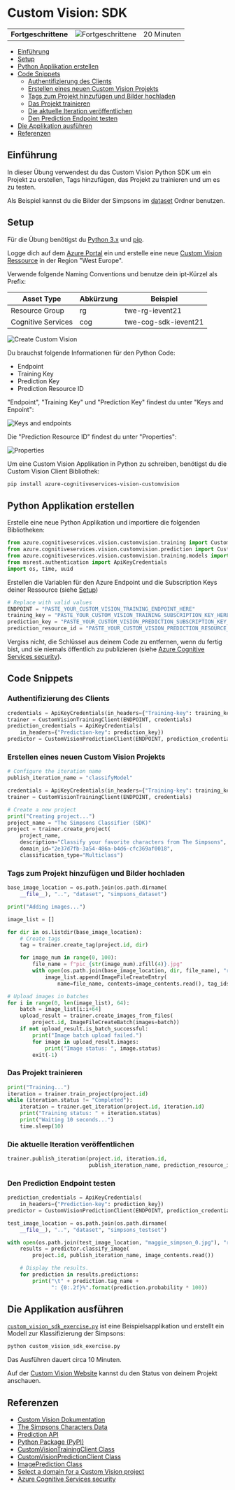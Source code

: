 # Custom Vision: SDK

|                      |                                                    |            |
| -------------------- | -------------------------------------------------- | ---------- |
| **Fortgeschrittene** | ![Fortgeschrittene](../../images/intermediate.png) | 20 Minuten |

- [Einführung](#einführung)
- [Setup](#setup)
- [Python Applikation erstellen](#python-applikation-erstellen)
- [Code Snippets](#code-snippets)
  - [Authentifizierung des Clients](#authentifizierung-des-clients)
  - [Erstellen eines neuen Custom Vision Projekts](#erstellen-eines-neuen-custom-vision-projekts)
  - [Tags zum Projekt hinzufügen und Bilder hochladen](#tags-zum-projekt-hinzufügen-und-bilder-hochladen)
  - [Das Projekt trainieren](#das-projekt-trainieren)
  - [Die aktuelle Iteration veröffentlichen](#die-aktuelle-iteration-veröffentlichen)
  - [Den Prediction Endpoint testen](#den-prediction-endpoint-testen)
- [Die Applikation ausführen](#die-applikation-ausführen)
- [Referenzen](#referenzen)

## Einführung

In dieser Übung verwendest du das Custom Vision Python SDK um ein Projekt zu erstellen, Tags hinzufügen, das Projekt zu trainieren und um es zu testen.

Als Beispiel kannst du die Bilder der Simpsons im [dataset](../dataset) Ordner benutzen.

## Setup

Für die Übung benötigst du [Python 3.x](https://www.python.org/) und [pip](https://pip.pypa.io/en/stable/).

Logge dich auf dem [Azure Portal](https://portal.azure.com/) ein und erstelle eine neue [Custom Vision Ressource](https://portal.azure.com/?microsoft_azure_marketplace_ItemHideKey=microsoft_azure_cognitiveservices_customvision#create/Microsoft.CognitiveServicesAllInOne) in der Region "West Europe".

Verwende folgende Naming Conventions und benutze dein ipt-Kürzel als Prefix:

| Asset Type         | Abkürzung | Beispiel             |
| ------------------ | --------- | -------------------- |
| Resource Group     | rg        | twe-rg-ievent21      |
| Cognitive Services | cog       | twe-cog-sdk-ievent21 |

![Create Custom Vision](images/create_custom_vision.png)

Du brauchst folgende Informationen für den Python Code:

* Endpoint
* Training Key
* Prediction Key
* Prediction Resource ID

"Endpoint", "Training Key" und "Prediction Key" findest du unter "Keys and Enpoint":

![Keys and endpoints](images/keys_and_endpoints.png)

Die "Prediction Resource ID" findest du unter "Properties":

![Properties](images/properties.png)

Um eine Custom Vision Applikation in Python zu schreiben, benötigst du die Custom Vision Client Bibliothek:

```bash
pip install azure-cognitiveservices-vision-customvision
```

## Python Applikation erstellen

Erstelle eine neue Python Applikation und importiere die folgenden Bibliotheken:

```python
from azure.cognitiveservices.vision.customvision.training import CustomVisionTrainingClient
from azure.cognitiveservices.vision.customvision.prediction import CustomVisionPredictionClient
from azure.cognitiveservices.vision.customvision.training.models import ImageFileCreateBatch, ImageFileCreateEntry, Region
from msrest.authentication import ApiKeyCredentials
import os, time, uuid
```

Erstellen die Variablen für den Azure Endpoint und die Subscription Keys deiner Ressource (siehe [Setup](#setup))

```python
# Replace with valid values
ENDPOINT = "PASTE_YOUR_CUSTOM_VISION_TRAINING_ENDPOINT_HERE"
training_key = "PASTE_YOUR_CUSTOM_VISION_TRAINING_SUBSCRIPTION_KEY_HERE"
prediction_key = "PASTE_YOUR_CUSTOM_VISION_PREDICTION_SUBSCRIPTION_KEY_HERE"
prediction_resource_id = "PASTE_YOUR_CUSTOM_VISION_PREDICTION_RESOURCE_ID_HERE"
```

Vergiss nicht, die Schlüssel aus deinem Code zu entfernen, wenn du fertig bist, und sie niemals öffentlich zu publizieren (siehe [Azure Cognitive Services security](https://docs.microsoft.com/en-us/azure/cognitive-services/cognitive-services-security)).

## Code Snippets

### Authentifizierung des Clients

```python
credentials = ApiKeyCredentials(in_headers={"Training-key": training_key})
trainer = CustomVisionTrainingClient(ENDPOINT, credentials)
prediction_credentials = ApiKeyCredentials(
    in_headers={"Prediction-key": prediction_key})
predictor = CustomVisionPredictionClient(ENDPOINT, prediction_credentials)
```

### Erstellen eines neuen Custom Vision Projekts

```python
# Configure the iteration name
publish_iteration_name = "classifyModel"

credentials = ApiKeyCredentials(in_headers={"Training-key": training_key})
trainer = CustomVisionTrainingClient(ENDPOINT, credentials)

# Create a new project
print("Creating project...")
project_name = "The Simpsons Classifier (SDK)"
project = trainer.create_project(
    project_name,
    description="Classify your favorite characters from The Simpsons",
    domain_id="2e37d7fb-3a54-486a-b4d6-cfc369af0018",
    classification_type="Multiclass")
```

### Tags zum Projekt hinzufügen und Bilder hochladen

```python
base_image_location = os.path.join(os.path.dirname(
    __file__), "..", "dataset", "simpsons_dataset")

print("Adding images...")

image_list = []

for dir in os.listdir(base_image_location):
    # Create tags
    tag = trainer.create_tag(project.id, dir)

    for image_num in range(0, 100):
        file_name = f"pic_{str(image_num).zfill(4)}.jpg"
        with open(os.path.join(base_image_location, dir, file_name), "rb") as image_contents:
            image_list.append(ImageFileCreateEntry(
                name=file_name, contents=image_contents.read(), tag_ids=[tag.id]))

# Upload images in batches
for i in range(0, len(image_list), 64):
    batch = image_list[i:i+64]
    upload_result = trainer.create_images_from_files(
        project.id, ImageFileCreateBatch(images=batch))
    if not upload_result.is_batch_successful:
        print("Image batch upload failed.")
        for image in upload_result.images:
            print("Image status: ", image.status)
        exit(-1)
```

### Das Projekt trainieren

```python
print("Training...")
iteration = trainer.train_project(project.id)
while (iteration.status != "Completed"):
    iteration = trainer.get_iteration(project.id, iteration.id)
    print("Training status: " + iteration.status)
    print("Waiting 10 seconds...")
    time.sleep(10)
```

### Die aktuelle Iteration veröffentlichen

```python
trainer.publish_iteration(project.id, iteration.id,
                          publish_iteration_name, prediction_resource_id)
```

### Den Prediction Endpoint testen

```python
prediction_credentials = ApiKeyCredentials(
    in_headers={"Prediction-key": prediction_key})
predictor = CustomVisionPredictionClient(ENDPOINT, prediction_credentials)

test_image_location = os.path.join(os.path.dirname(
    __file__), "..", "dataset", "simpsons_testset")

with open(os.path.join(test_image_location, "maggie_simpson_0.jpg"), "rb") as image_contents:
    results = predictor.classify_image(
        project.id, publish_iteration_name, image_contents.read())

    # Display the results.
    for prediction in results.predictions:
        print("\t" + prediction.tag_name +
              ": {0:.2f}%".format(prediction.probability * 100))
```

## Die Applikation ausführen

[`custom_vision_sdk_exercise.py`](custom_vision_sdk_exercise.py) ist eine Beispielsapplikation und erstellt ein Modell zur Klassifizierung der Simpsons:

```bash
python custom_vision_sdk_exercise.py
```

Das Ausführen dauert circa 10 Minuten.

Auf der [Custom Vision Website](https://www.customvision.ai/projects) kannst du den Status von deinem Projekt anschauen.

## Referenzen

* [Custom Vision Dokumentation](https://docs.microsoft.com/en-us/azure/cognitive-services/custom-vision-service/)
* [The Simpsons Characters Data](https://www.kaggle.com/alexattia/the-simpsons-characters-dataset)
* [Prediction API](https://docs.microsoft.com/en-us/azure/cognitive-services/custom-vision-service/use-prediction-api)
* [Python Package (PyPI)](https://pypi.org/project/azure-cognitiveservices-vision-customvision/)
* [CustomVisionTrainingClient Class](https://docs.microsoft.com/en-us/python/api/azure-cognitiveservices-vision-customvision/azure.cognitiveservices.vision.customvision.training.customvisiontrainingclient?view=azure-python)
* [CustomVisionPredictionClient Class](https://docs.microsoft.com/en-us/python/api/azure-cognitiveservices-vision-customvision/azure.cognitiveservices.vision.customvision.prediction.customvisionpredictionclient?view=azure-python)
* [ImagePrediction Class](https://docs.microsoft.com/en-us/python/api/azure-cognitiveservices-vision-customvision/azure.cognitiveservices.vision.customvision.prediction.models.imageprediction?view=azure-python)
* [Select a domain for a Custom Vision project](https://docs.microsoft.com/en-us/azure/cognitive-services/custom-vision-service/select-domain)
* [Azure Cognitive Services security](https://docs.microsoft.com/en-us/azure/cognitive-services/cognitive-services-security)
